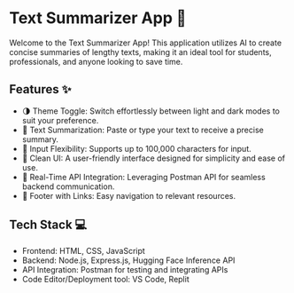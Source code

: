# Text Summarizer App 📝  
Welcome to the Text Summarizer App! This application utilizes AI to create concise summaries of lengthy texts, making it an ideal tool for students, professionals, and anyone looking to save time.

## Features ✨  
- 🌗 Theme Toggle: Switch effortlessly between light and dark modes to suit your preference.
- 📜 Text Summarization: Paste or type your text to receive a precise summary.
- 📝 Input Flexibility: Supports up to 100,000 characters for input.
- 📎 Clean UI: A user-friendly interface designed for simplicity and ease of use.
- 🚀 Real-Time API Integration: Leveraging Postman API for seamless backend communication.
- 📌 Footer with Links: Easy navigation to relevant resources.

## Tech Stack 💻  
- Frontend: HTML, CSS, JavaScript  
- Backend: Node.js, Express.js, Hugging Face Inference API  
- API Integration: Postman for testing and integrating APIs  
- Code Editor/Deployment tool: VS Code, Replit
